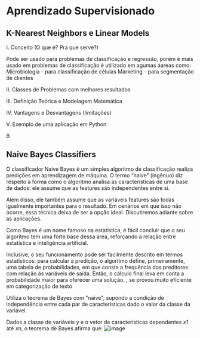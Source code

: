 # Aprendizado Supervisionado

## K-Nearest Neighbors e Linear Models

I. Conceito (O que é? Pra que serve?)
  
Pode ser usado para problemas de classificação e regressão, porém é mais usado em problemas de classificação
é utilizado em agumas áareas como:
Microbiologia - para classificação de células
Marketing - para segmentação de clientes



II. Classes de Problemas com melhores resultados

III. Definição Teórica e Modelagem Matemática

IV. Vantagens e Desvantagens (limitações)

V. Exemplo de uma aplicação em Python

B
## Naive Bayes Classifiers

O classificador Naive Bayes é um simples algoritmo de classificação realiza predições em aprendizagem de máquina. O termo “naive” (ingênuo) diz respeito à forma como o algoritmo analisa as características de uma base de dados: ele assume que as features são independentes entre si. 

Além disso, ele também assume que as variáveis features são todas igualmente importantes para o resultado. Em cenários em que isso não ocorre, essa técnica deixa de ser a opção ideal. Discutiremos adiante sobre as aplicações.

Como Bayes é um nome famoso na estatística, é fácil concluir que o seu algoritmo tem uma forte base dessa área, reforçando a relação entre estatística e inteligência artificial.

Inclusive, o seu funcionamento pode ser facilmente descrito em termos estatísticos: para calcular a predição, o algoritmo define, primeiramente, uma tabela de probabilidades, em que consta a frequência dos preditores com relação às variáveis de saída. Então, o cálculo final leva em conta a probabilidade maior para oferecer uma solução.
, se provou muito eficiente em categorização de texto

Utiliza o teorema de Bayes com "naive", supondo a condição de independência entre cada par de características dado o valor da classe da variável.

Dados a classe de variáveis *y* e o vetor de características dependentes *x1* até *xn*, o teorema de Bayes afirma que:
![image](https://user-images.githubusercontent.com/77736052/155605749-3f3fc0c8-3b4d-4d88-9a6d-1a9307dd99f8.png)
